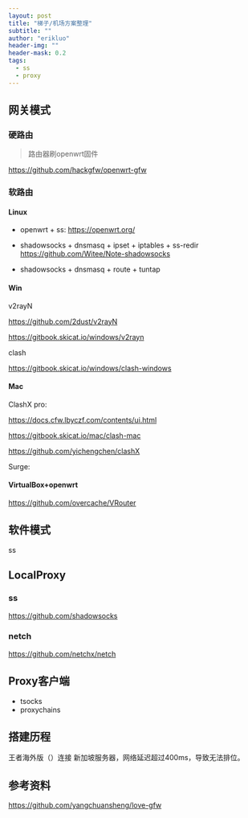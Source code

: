 ```yaml
---
layout: post
title: "梯子/机场方案整理"
subtitle: ""
author: "erikluo"
header-img: ""
header-mask: 0.2
tags:
  - ss
  - proxy
---
```


## 网关模式
### 硬路由
> 路由器刷openwrt固件 

<https://github.com/hackgfw/openwrt-gfw> 

### 软路由

#### Linux

- openwrt + ss: 
 <https://openwrt.org/> 
 
- shadowsocks + dnsmasq + ipset + iptables + ss-redir 
 <https://github.com/Witee/Note-shadowsocks>
 
- shadowsocks + dnsmasq + route + tuntap   


#### Win
v2rayN 

<https://github.com/2dust/v2rayN> 

<https://gitbook.skicat.io/windows/v2rayn>

clash

<https://gitbook.skicat.io/windows/clash-windows>

#### Mac
ClashX pro: 

<https://docs.cfw.lbyczf.com/contents/ui.html>

<https://gitbook.skicat.io/mac/clash-mac> 

<https://github.com/yichengchen/clashX> 


Surge: 

#### VirtualBox+openwrt
<https://github.com/overcache/VRouter> 

## 软件模式
ss

### 

## LocalProxy
### ss
<https://github.com/shadowsocks> 

### netch
<https://github.com/netchx/netch> 

## Proxy客户端
- tsocks
- proxychains

## 搭建历程
王者海外版（）连接 新加坡服务器，网络延迟超过400ms，导致无法排位。

## 参考资料
<https://github.com/yangchuansheng/love-gfw>


